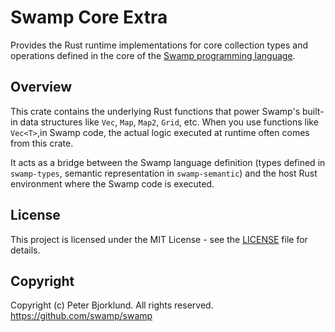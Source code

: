 # Swamp Core Extra

Provides the Rust runtime implementations for core collection types and operations defined in the core of the [Swamp programming language](https://github.com/swamp/swamp).

## Overview

This crate contains the underlying Rust functions that power Swamp's built-in data structures like `Vec`, `Map`, `Map2`, `Grid`, etc. When you use functions like `Vec<T>`,in Swamp code, the actual logic executed at runtime often comes from this crate.

It acts as a bridge between the Swamp language definition (types defined in `swamp-types`, semantic representation in `swamp-semantic`) and the host Rust environment where the Swamp code is executed.

## License

This project is licensed under the MIT License - see the [LICENSE](LICENSE) file for details.

## Copyright

Copyright (c) Peter Bjorklund. All rights reserved. https://github.com/swamp/swamp
